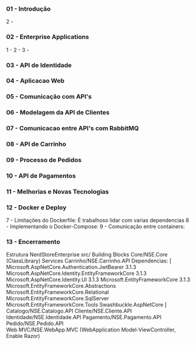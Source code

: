 ### 01 - Introdução
2 - 
### 02 - Enterprise Applications
1 - 
2 - 
3 - 
### 03 - API de Identidade
### 04 - Aplicacao Web
### 05 - Comunicação com API's
### 06 - Modelagem da API de Clientes
### 07 - Comunicacao entre API's com RabbitMQ
### 08 - API de Carrinho
### 09 - Processo de Pedidos
### 10 - API de Pagamentos
### 11 - Melhorias e Novas Tecnologias
### 12 - Docker e Deploy
7 - Limitações do Dockerfile: É trabalhoso lidar com varias dependencias
8 - Implementando o Docker-Compose: 
9 - Comunicação entre containers:
### 13 - Encerramento

Estrutura
NerdStoreEnterprise
src/
	Building Blocks
		Core/NSE.Core  (ClassLibrary)
	Services
        Carrinho/NSE.Carrinho.API
            Dependencias: [
                Microsoft.AspNetCore.Authentication.JwtBearer 3.1.3
                Microsoft.AspNetCore.Identity.EntityFrameworkCore 3.1.3
                Microsoft.AspNetCore.Identity.UI 3.1.3
                Microsoft.EntityFrameworkCore 3.1.3
                Microsoft.EntityFrameworkCore.Abstractions
                Microsoft.EntityFrameworkCore.Relational
                Microsoft.EntityFrameworkCore.SqlServer
                Microsoft.EntityFrameworkCore.Tools
                Swashbuckle.AspNetCore
            ]
        Catalogo/NSE.Catalogo.API
        Cliente/NSE.Cliente.API        
		Identidade/NSE.Identidade.API
        Pagamento/NSE.Pagamento.API
        Pedido/NSE.Pedido.API        
	Web
		MVC/NSE.WebApp.MVC (WebApplication Model-ViewController, Enable Razor) 
